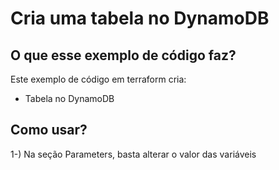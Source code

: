# Cria uma tabela no DynamoDB

## O que esse exemplo de código faz?
Este exemplo de código em terraform cria:

- Tabela no DynamoDB

## Como usar?

1-) Na seção Parameters, basta alterar o valor das variáveis

